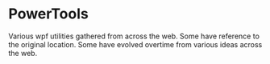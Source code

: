 PowerTools
=============
Various wpf utilities gathered from across the web.
Some have reference to the original location.
Some have evolved overtime from various ideas across the web.
